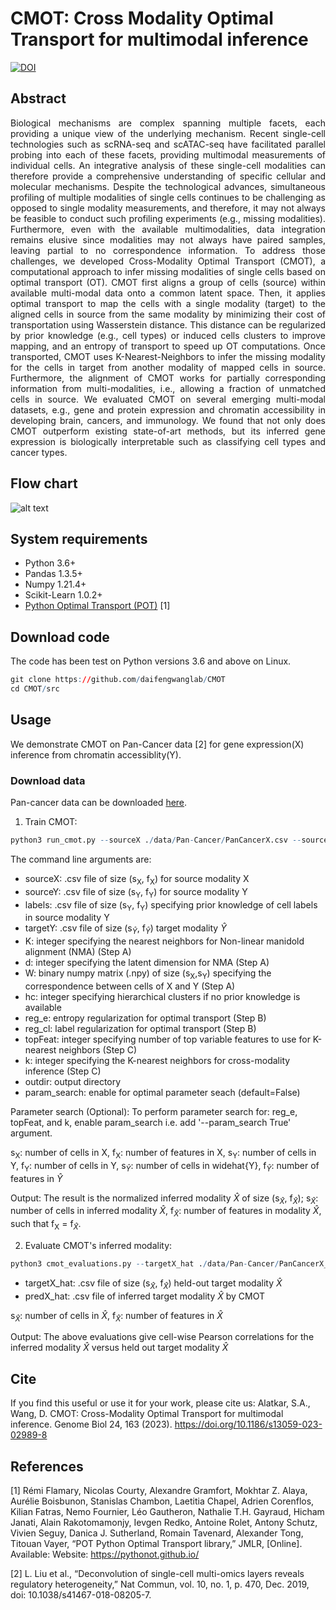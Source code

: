 # CMOT: Cross Modality Optimal Transport for multimodal inference

[![DOI](https://zenodo.org/badge/551975347.svg)](https://zenodo.org/badge/latestdoi/551975347)

## Abstract
<p align="justify">
Biological mechanisms are complex spanning multiple facets, each providing a unique view of the underlying mechanism. Recent single-cell technologies such as scRNA-seq and scATAC-seq have facilitated parallel probing into each of these facets, providing multimodal measurements of individual cells. An integrative analysis of these single-cell modalities can therefore provide a comprehensive understanding of specific cellular and molecular mechanisms. Despite the technological advances, simultaneous profiling of multiple modalities of single cells continues to be challenging as opposed to single modality measurements, and therefore, it may not always be feasible to conduct such profiling experiments (e.g., missing modalities). Furthermore, even with the available multimodalities, data integration remains elusive since modalities may not always have paired samples, leaving partial to no correspondence information. 
To address those challenges, we developed Cross-Modality Optimal Transport (CMOT), a computational approach to infer missing modalities of single cells based on optimal transport (OT). CMOT first aligns a group of cells (source) within available multi-modal data onto a common latent space. Then, it applies optimal transport to map the cells with a single modality (target) to the aligned cells in source from the same modality by minimizing their cost of transportation using Wasserstein distance. This distance can be regularized by prior knowledge (e.g., cell types) or induced cells clusters to improve mapping, and an entropy of transport to speed up OT computations. Once transported, CMOT uses K-Nearest-Neighbors to infer the missing modality for the cells in target from another modality of mapped cells in source. Furthermore, the alignment of CMOT works for partially corresponding information from multi-modalities, i.e., allowing a fraction of unmatched cells in source. We evaluated CMOT on several emerging multi-modal datasets, e.g., gene and protein expression and chromatin accessibility in developing brain, cancers, and immunology. We found that not only does CMOT outperform existing state-of-art methods, but its inferred gene expression is biologically interpretable such as classifying cell types and cancer types. 
</p>

## Flow chart
![alt text](https://github.com/sayali7/CMOT/blob/main/src/Figure1.png)

## System requirements
* Python 3.6+
* Pandas 1.3.5+
* Numpy 1.21.4+
* Scikit-Learn 1.0.2+
* [Python Optimal Transport (POT)](https://pythonot.github.io/) [1]

## Download code
The code has been test on Python versions 3.6 and above on Linux.
```r
git clone https://github.com/daifengwanglab/CMOT
cd CMOT/src
```

## Usage
We demonstrate CMOT on Pan-Cancer data [2] for gene expression(X) inference from chromatin accessiblity(Y).

### Download data
Pan-cancer data can be downloaded [here](https://github.com/sayali7/CMOT/tree/main/src/data/Pan-Cancer).

1. Train CMOT:
```r
python3 run_cmot.py --sourceX ./data/Pan-Cancer/PanCancerX.csv --sourceY ./data/Pan-Cancer/PanCancerY.csv --targetY ./data/Pan-Cancer/PanCancerY_hat.csv --K 5 --d 10 --W ./data/Pan-Cancer/W.npy --hc 3 --reg_e 5e03 --reg_cl 1e00 --topFeat 150 --k 40
```
The command line arguments are:
* sourceX: .csv file of size (s<sub>X</sub>, f<sub>X</sub>) for source modality X
* sourceY: .csv file of size (s<sub>Y</sub>, f<sub>Y</sub>) for source modality Y
* labels: .csv file of size (s<sub>Y</sub>, f<sub>Y</sub>) specifying prior knowledge of cell labels in source modality Y
* targetY: .csv file of size (s<sub>$\widehat{Y}$</sub>, f<sub>$\widehat{Y}$</sub>) target modality $\widehat{Y}$
* K: integer specifying the nearest neighbors for Non-linear manidold alignment (NMA) (Step A)
* d: integer specifying the latent dimension for NMA (Step A)
* W: binary numpy matrix (.npy) of size (s<sub>X</sub>,s<sub>Y</sub>) specifying the correspondence between cells of X and Y (Step A)
* hc: integer specifying hierarchical clusters if no prior knowledge is available
* reg_e: entropy regularization for optimal transport (Step B)
* reg_cl: label regularization for optimal transport (Step B)
* topFeat: integer specifying number of top variable features to use for K-nearest neighbors (Step C)
* k: integer specifying the K-nearest neighbors for cross-modality inference (Step C)
* outdir: output directory
* param_search: enable for optimal parameter seach (default=False) 

Parameter search (Optional): To perform parameter search for: reg_e, topFeat, and k, enable param_search i.e. add '--param_search True' argument.

s<sub>X</sub>: number of cells in X, f<sub>X</sub>: number of features in X, s<sub>Y</sub>: number of cells in Y, f<sub>Y</sub>: number of cells in Y, s<sub>$\widehat{Y}$</sub>: number of cells in widehat{Y}, f<sub>$\widehat{Y}$</sub>: number of features in $\widehat{Y}$
 
Output:
The result is the normalized inferred modality $\widehat{X}$ of size (s<sub>$\widehat{X}$</sub>, f<sub>$\widehat{X}$</sub>); s<sub>$\widehat{X}$</sub>: number of cells in inferred modality $\widehat{X}$, f<sub>$\widehat{X}$</sub>: number of features in modality $\widehat{X}$, such that f<sub>X</sub> = f<sub>$\widehat{X}$</sub>.

2. Evaluate CMOT's inferred modality:
```r
python3 cmot_evaluations.py --targetX_hat ./data/Pan-Cancer/PanCancerX_hat.csv --predX_hat ./results/Norm_ModalityXhat.csv
```
* targetX_hat: .csv file of size (s<sub>$\widehat{X}$</sub>, f<sub>$\widehat{X}$</sub>) held-out target modality $\widehat{X}$
* predX_hat: .csv file of inferred target modality $\widehat{X}$ by CMOT

s<sub>$\widehat{X}$</sub>: number of cells in $\widehat{X}$, f<sub>$\widehat{X}$</sub>: number of features in $\widehat{X}$

Output:
The above evaluations give cell-wise Pearson correlations for the inferred modality $\widehat{X}$ versus held out target modality $\widehat{X}$

## Cite
If you find this useful or use it for your work, please cite us:
Alatkar, S.A., Wang, D. CMOT: Cross-Modality Optimal Transport for multimodal inference. Genome Biol 24, 163 (2023). https://doi.org/10.1186/s13059-023-02989-8

## References
<a id="1">[1]</a>
Rémi Flamary, Nicolas Courty, Alexandre Gramfort, Mokhtar Z. Alaya, Aurélie Boisbunon, Stanislas Chambon, Laetitia Chapel, Adrien Corenflos, Kilian Fatras, Nemo Fournier, Léo Gautheron, Nathalie T.H. Gayraud, Hicham Janati, Alain Rakotomamonjy, Ievgen Redko, Antoine Rolet, Antony Schutz, Vivien Seguy, Danica J. Sutherland, Romain Tavenard, Alexander Tong, Titouan Vayer, “POT Python Optimal Transport library,” JMLR, [Online]. Available: Website: https://pythonot.github.io/

<a id="1">[2]</a> 
L. Liu et al., “Deconvolution of single-cell multi-omics layers reveals regulatory heterogeneity,” Nat Commun, vol. 10, no. 1, p. 470, Dec. 2019, doi: 10.1038/s41467-018-08205-7.
